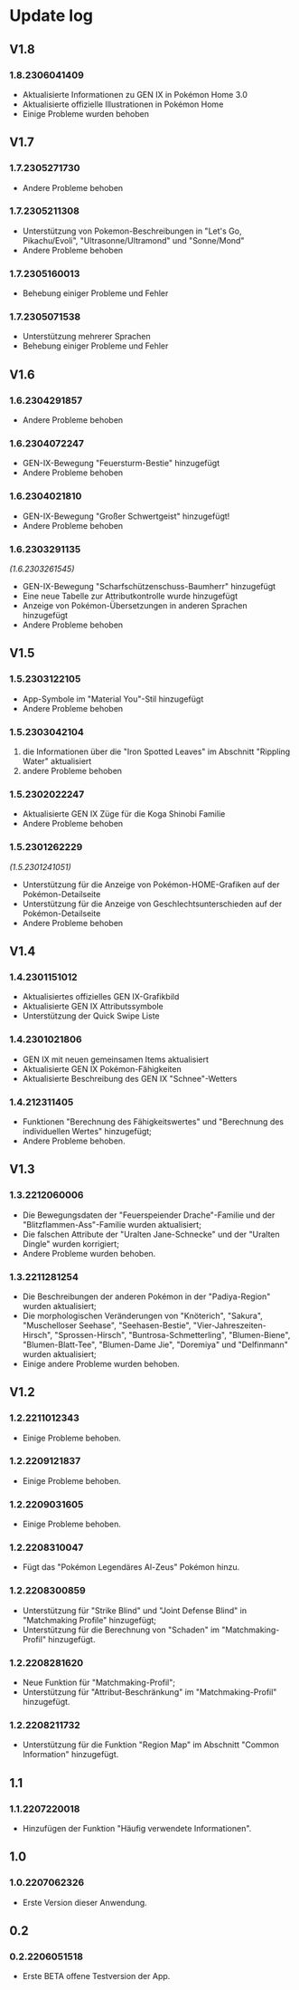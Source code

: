 # Update log
## V1.8
### 1.8.2306041409
- Aktualisierte Informationen zu GEN IX in Pokémon Home 3.0
- Aktualisierte offizielle Illustrationen in Pokémon Home
- Einige Probleme wurden behoben
## V1.7
### 1.7.2305271730
- Andere Probleme behoben
### 1.7.2305211308
- Unterstützung von Pokemon-Beschreibungen in "Let's Go, Pikachu/Evoli", "Ultrasonne/Ultramond" und "Sonne/Mond"
- Andere Probleme behoben
### 1.7.2305160013
- Behebung einiger Probleme und Fehler
### 1.7.2305071538
- Unterstützung mehrerer Sprachen
- Behebung einiger Probleme und Fehler
## V1.6
### 1.6.2304291857
- Andere Probleme behoben
### 1.6.2304072247
- GEN-IX-Bewegung "Feuersturm-Bestie" hinzugefügt
- Andere Probleme behoben
### 1.6.2304021810
- GEN-IX-Bewegung "Großer Schwertgeist" hinzugefügt!
- Andere Probleme behoben
### 1.6.2303291135
_(1.6.2303261545)_
- GEN-IX-Bewegung "Scharfschützenschuss-Baumherr" hinzugefügt
- Eine neue Tabelle zur Attributkontrolle wurde hinzugefügt
- Anzeige von Pokémon-Übersetzungen in anderen Sprachen hinzugefügt
- Andere Probleme behoben

## V1.5

### 1.5.2303122105
- App-Symbole im "Material You"-Stil hinzugefügt
- Andere Probleme behoben

### 1.5.2303042104
1. die Informationen über die "Iron Spotted Leaves" im Abschnitt "Rippling Water" aktualisiert
2. andere Probleme behoben
### 1.5.2302022247
- Aktualisierte GEN IX Züge für die Koga Shinobi Familie
- Andere Probleme behoben
### 1.5.2301262229
_(1.5.2301241051)_
- Unterstützung für die Anzeige von Pokémon-HOME-Grafiken auf der Pokémon-Detailseite
- Unterstützung für die Anzeige von Geschlechtsunterschieden auf der Pokémon-Detailseite
- Andere Probleme behoben
## V1.4
### 1.4.2301151012
- Aktualisiertes offizielles GEN IX-Grafikbild
- Aktualisierte GEN IX Attributssymbole
- Unterstützung der Quick Swipe Liste
### 1.4.2301021806
- GEN IX mit neuen gemeinsamen Items aktualisiert
- Aktualisierte GEN IX Pokémon-Fähigkeiten
- Aktualisierte Beschreibung des GEN IX "Schnee"-Wetters
### 1.4.212311405
- Funktionen "Berechnung des Fähigkeitswertes" und "Berechnung des individuellen Wertes" hinzugefügt;
- Andere Probleme behoben.
## V1.3
### 1.3.2212060006
- Die Bewegungsdaten der "Feuerspeiender Drache"-Familie und der "Blitzflammen-Ass"-Familie wurden aktualisiert;
- Die falschen Attribute der "Uralten Jane-Schnecke" und der "Uralten Dingle" wurden korrigiert;
- Andere Probleme wurden behoben.
### 1.3.2211281254
- Die Beschreibungen der anderen Pokémon in der "Padiya-Region" wurden aktualisiert;
- Die morphologischen Veränderungen von "Knöterich", "Sakura", "Muschelloser Seehase", "Seehasen-Bestie", "Vier-Jahreszeiten-Hirsch", "Sprossen-Hirsch", "Buntrosa-Schmetterling", "Blumen-Biene", "Blumen-Blatt-Tee", "Blumen-Dame Jie", "Doremiya" und "Delfinmann" wurden aktualisiert;
- Einige andere Probleme wurden behoben.
## V1.2
### 1.2.2211012343
- Einige Probleme behoben.
### 1.2.2209121837
- Einige Probleme behoben.
### 1.2.2209031605
- Einige Probleme behoben.
### 1.2.2208310047
- Fügt das "Pokémon Legendäres Al-Zeus" Pokémon hinzu.
### 1.2.2208300859
- Unterstützung für "Strike Blind" und "Joint Defense Blind" in "Matchmaking Profile" hinzugefügt;
- Unterstützung für die Berechnung von "Schaden" im "Matchmaking-Profil" hinzugefügt.
### 1.2.2208281620 
- Neue Funktion für "Matchmaking-Profil";
- Unterstützung für "Attribut-Beschränkung" im "Matchmaking-Profil" hinzugefügt.
### 1.2.2208211732
- Unterstützung für die Funktion "Region Map" im Abschnitt "Common Information" hinzugefügt.
## 1.1
### 1.1.2207220018
- Hinzufügen der Funktion "Häufig verwendete Informationen".
## 1.0
### 1.0.2207062326
- Erste Version dieser Anwendung.
## 0.2
### 0.2.2206051518
- Erste BETA offene Testversion der App.
